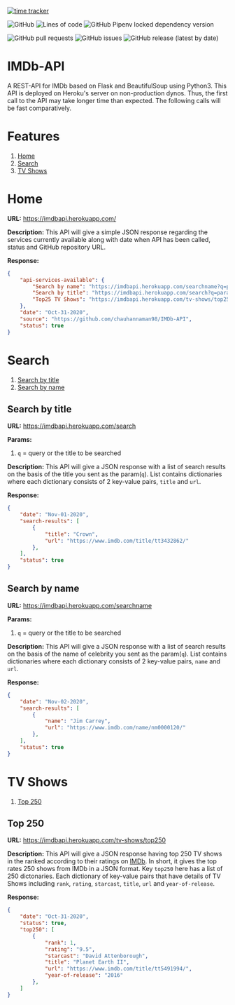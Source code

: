 [![time tracker](https://wakatime.com/badge/github/chauhannaman98/IMDb-API.svg)](https://wakatime.com/badge/github/chauhannaman98/IMDb-API) 

![GitHub](https://img.shields.io/github/license/chauhannaman98/IMDb-API) ![Lines of code](https://img.shields.io/tokei/lines/github/chauhannaman98/IMDb-API) ![GitHub Pipenv locked dependency version](https://img.shields.io/github/pipenv/locked/dependency-version/chauhannaman98/IMDb-API/flask)

![GitHub pull requests](https://img.shields.io/github/issues-pr/chauhannaman98/IMDb-API) ![GitHub issues](https://img.shields.io/github/issues-raw/chauhannaman98/IMDb-API?color=red) ![GitHub release (latest by date)](https://img.shields.io/github/v/release/chauhannaman98/IMDb-API)

# IMDb-API

A REST-API for IMDb based on Flask and BeautifulSoup using Python3. This API is deployed on Heroku's server on non-production dynos. Thus, the first call to the API may take longer time than expected. The following calls will be fast comparatively.

# Features

1. [Home](#Home)
2. [Search](#Search)
3. [TV Shows](#TV-Shows)

# Home

**URL:** https://imdbapi.herokuapp.com/

**Description:** This API will give a simple JSON response regarding the services currently available along with
date when API has been called, status and GitHub repository URL.

**Response:**

```json
{
    "api-services-available": {
        "Search by name": "https://imdbapi.herokuapp.com/searchname?q=param",
        "Search by title": "https://imdbapi.herokuapp.com/search?q=param",
        "Top25 TV Shows": "https://imdbapi.herokuapp.com/tv-shows/top250"
    },
    "date": "Oct-31-2020",
    "source": "https://github.com/chauhannaman98/IMDb-API",
    "status": true
}
```

# Search

1. [Search by title](#search-by-title)
2. [Search by name](#search-by-name)

## Search by title

**URL:** https://imdbapi.herokuapp.com/search

**Params:**
1. `q` = query or the title to be searched

**Description:** This API will give a JSON response with a list of search results on the basis of the
title you sent as the param(`q`). List contains dictionaries where each dictionary consists of 2 
key-value pairs, `title` and `url`.

**Response:**

```json
{
    "date": "Nov-01-2020",
    "search-results": [
        {
            "title": "Crown",
            "url": "https://www.imdb.com/title/tt3432862/"
        },
    ],
    "status": true
}
```

## Search by name

**URL:** https://imdbapi.herokuapp.com/searchname

**Params:**
1. `q` = query or the title to be searched

**Description:** This API will give a JSON response with a list of search results on the basis of the
name of celebrity you sent as the param(`q`). List contains dictionaries where each dictionary consists of 2 
key-value pairs, `name` and `url`.

**Response:**

```json
{
    "date": "Nov-02-2020",
    "search-results": [
        {
            "name": "Jim Carrey",
            "url": "https://www.imdb.com/name/nm0000120/"
        },
    ],
    "status": true
}
```


# TV Shows

1. [Top 250](#top-250)

## Top 250

**URL:** https://imdbapi.herokuapp.com/tv-shows/top250

**Description:** This API will give a JSON response having top 250 TV shows in the ranked according to 
their ratings on [IMDb](https://www.imdb.com/chart/toptv/?ref_=nv_tvv_250). In short, it gives the
top rates 250 shows from IMDb in a JSON format. Key `top250` here has a list of 250 dictonaries. Each
dictionary of key-value pairs that have details of TV Shows including `rank`, `rating`, `starcast`, `title`,
`url` and `year-of-release`.

**Response:**

```json
{
    "date": "Oct-31-2020",
    "status": true,
    "top250": [
        {
            "rank": 1,
            "rating": "9.5",
            "starcast": "David Attenborough",
            "title": "Planet Earth II",
            "url": "https://www.imdb.com/title/tt5491994/",
            "year-of-release": "2016"
        },
    ]
}
```
